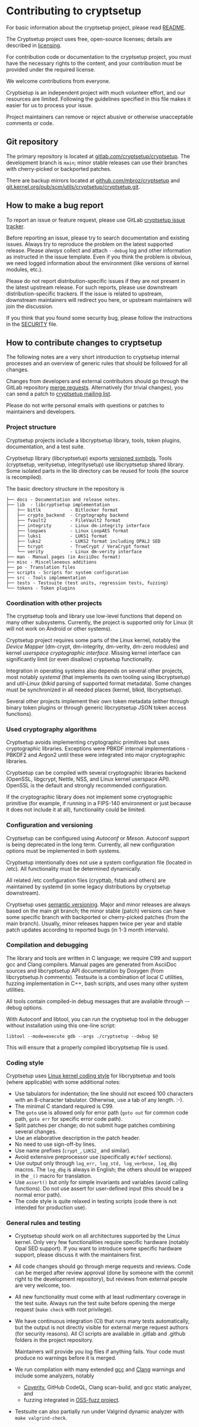Contributing to cryptsetup
==========================
For basic information about the cryptsetup project, please read [README](README.md).

The Cryptsetup project uses free, open-source licenses; details are described in [licensing](README.licensing).

For contribution code or documentation to the cryptsetup project, you must have the necessary rights to the content, and your contribution must be provided under the required license.

We welcome contributions from everyone.

Cryptsetup is an independent project with much volunteer effort, and our resources are limited.
Following the guidelines specified in this file makes it easier for us to process your issue.

Project maintainers can remove or reject abusive or otherwise unacceptable comments or code.

Git repository
--------------
The primary repository is located at [gitlab.com/cryptsetup/cryptsetup](https://gitlab.com/cryptsetup/cryptsetup).
The development branch is ``main``; minor stable releases can use their branches with cherry-picked or backported patches.

There are backup mirrors located at [github.com/mbroz/cryptsetup](https://github.com/mbroz/cryptsetup) and [git.kernel.org/pub/scm/utils/cryptsetup/cryptsetup.git](https://git.kernel.org/pub/scm/utils/cryptsetup/cryptsetup.git).

How to make a bug report
------------------------
To report an issue or feature request, please use GitLab [cryptsetup issue tracker](https://gitlab.com/cryptsetup/cryptsetup/-/issues).

Before reporting an issue, please try to search documentation and existing issues. Always try to reproduce the problem on the latest supported release.
Please *always* collect and attach ``--debug`` log and other information as instructed in the issue template.
Even if you think the problem is obvious, we need logged information about the environment (like versions of kernel modules, etc.).

Please do not report distribution-specific issues if they are not present in the latest upstream release.
For such reports, please use downstream distribution-specific trackers.
If the issue is related to upstream, downstream maintainers will redirect you here, or upstream maintainers will join the discussion.

If you think that you found some security bug, please follow the instructions in the [SECURITY](SECURITY.md) file.

How to contribute changes to cryptsetup
---------------------------------------
The following notes are a very short introduction to cryptsetup internal processes and an overview of generic rules that should be followed for all changes.

Changes from developers and external contributors should go through the GitLab repository [merge reguests](https://gitlab.com/cryptsetup/cryptsetup/-/merge_requests).
Alternatively (for trivial changes), you can send a patch to [cryptsetup mailing list](mailto:cryptsetup@lists.linux.dev).

Please do not write personal emails with questions or patches to maintainers and developers.

### Project structure
Cryptsetup projects include a libcryptsetup library, tools, token plugins, documentation, and a test suite.

Cryptsetup library (libcryptsetup) exports [versioned symbols](lib/libcryptsetup.sym).
Tools (cryptsetup, veritysetup, integritysetup) use libcryptsetup shared library.
Some isolated parts in the lib directory can be reused for tools (the source is recompiled).

The basic directory structure in the repository is
```
├── docs - Documentation and release notes.
├── lib  - libcryptsetup implementation
│   ├── bitlk           - Bitlocker format
│   ├── crypto_backend  - Cryptography backend
│   ├── fvault2         - FileVault2 format
│   ├── integrity       - Linux dm-integrity interface
│   ├── loopaes         - Linux LoopAES format
│   ├── luks1           - LUKS1 format
│   ├── luks2           - LUKS2 format including OPAL2 SED
│   ├── tcrypt          - TrueCrypt / VeraCrypt format
│   └── verity          - Linux dm-verity interface
├── man - Manual pages (in AsciiDoc format)
├── misc - Miscellaneous additions
├── po - Translation files
├── scripts - Scripts for system configuration
├── src - Tools implementation
├── tests - Testsuite (test units, regression tests, fuzzing)
└── tokens - Token plugins
```
### Coordination with other projects
The cryptsetup tools and library use low-level functions that depend on many other subsystems.
Currently, the project is supported only for Linux (it will not work on Android or other systems).

Cryptsetup project requires some parts of the Linux kernel, notably the *Device Mapper* (dm-crypt, dm-integrity, dm-verity, dm-zero modules) and kernel *userspace cryptographic interface*.
Missing kernel interface can significantly limit (or even disallow) cryptsetup functionality.

Integration in operating systems also depends on several other projects, most notably *systemd* (that implements its own tooling using libcryptsetup) and *util-Linux* (*blkid* parsing of supported format metadata). Some changes must be synchronized in all needed places (kernel, blkid, libcryptsetup).

Several other projects implement their own token metadata (either through binary token plugins or through generic libcryptsetup JSON token access functions).

### Used cryptography algorithms
Cryptsetup avoids implementing cryptographic primitives but uses cryptographic libraries.
Exceptions were PBKDF internal implementations - PBKDF2 and Argon2 until these were integrated into major cryptographic libraries.

Cryptsetup can be compiled with several cryptographic libraries backend (OpenSSL, libgcrypt, Nettle, NSS, and Linux kernel userspace API).
OpenSSL is the default and strongly recommended configuration.

If the cryptographic library does not implement some cryptographic primitive (for example, if running in a FIPS-140 environment or just
because it does not include it at all), functionality could be limited.

### Configuration and versioning
Cryptsetup can be configured using *Autoconf* or *Meson*. Autoconf support is being deprecated in the long term.
Currently, all new configuration options must be implemented in both systems.

Cryptsetup intentionally does not use a system configuration file (located in /etc).
All functionality must be determined dynamically.

All related /etc configuration files (crypttab, fstab and others) are maintained by systemd (in some legacy distributions by cryptsetup downstream).

Cryptsetup uses [semantic versioning](https://semver.org/).
Major and minor releases are always based on the main git branch; the minor stable (patch) versions can have some specific branch with backported or cherry-picked patches (from the main branch).
Usually, minor releases happen twice per year and stable patch updates according to reported bugs (in 1-3 month intervals).

### Compilation and debugging
The library and tools are written in C language; we require C99 and support gcc and Clang compilers.
Manual pages are generated from AsciiDoc sources and libcryptsetup API documentation by Doxygen (from libcryptsetup.h comments).
Testsuite is a combination of local C utilities, fuzzing implementation in C++, bash scripts, and uses many other system utilities.

All tools contain compiled-in debug messages that are available through --debug options.

With Autoconf and libtool, you can run the cryptsetup tool in the debugger without installation using this one-line script:
```
libtool --mode=execute gdb --args ./cryptsetup --debug $@
```
This will ensure that a properly compiled libcryptsetup file is used.

### Coding style
Cryptsetup uses [Linux kernel coding style](https://www.kernel.org/doc/html/latest/process/coding-style.html) for libcryptsetup and tools (where applicable) with some additional notes:
- Use tabulators for indentation; the line should not exceed 100 characters with an 8-character tabulator. Otherwise, use a tab of any length. :-).
- The minimal C standard required is C99.
- The ``goto`` use is allowed only for error path (``goto out`` for common code path, ``goto err`` for specific error code path).
- Split patches per change; do not submit huge patches combining several changes.
- Use an elaborative description in the patch header.
- No need to use sign-off-by lines.
- Use name prefixes (``crypt_``, ``LUKS2_`` and similar).
- Avoid extensive preprocessor use (specifically ``#ifdef`` sections).
- Use output only through ``log_err, log_std, log_verbose, log_dbg`` macros.
  The ``log_dbg`` is always in English; the others should be wrapped in the ``_()`` macro for translation.
- Use ``assert()`` but only for simple invariants and variables (avoid calling functions).
  Do not use assert for user-defined input (this should be a normal error path).
- The code style is quite relaxed in testing scripts (code there is not intended for production use).

### General rules and testing
- Cryptsetup should work on all architectures supported by the Linux kernel.
Only very few functionalities require specific hardware (notably Opal SED support).
If you want to introduce some specific hardware support, please discuss it with the maintainers first.

- All code changes should go through merge requests and reviews.
Code can be merged after review approval (done by someone with the commit right to the development repository), but reviews from external people are very welcome, too.

- All new functionality must come with at least rudimentary coverage in the test suite.
Always run the test suite before opening the merge request (``make check`` with root privilege).

- We have continuous integration (CI) that runs many tests automatically, but the output is not directly visible for external merge request authors (for security reasons).
All CI scripts are available in .gitlab and .github folders in the project repository.

  Maintainers will provide you log files if anything fails. Your code must produce no warnings before it is merged.

- We run compilation with many extended [gcc](.gitlab/ci/gcc-Wall) and [Clang](.gitlab/ci/clang-Wall) warnings and include some analyzers, notably
  - [Coverity](https://scan.coverity.com), GitHub CodeQL, Clang scan-build, and gcc static analyzer, and
  - fuzzing integrated in [OSS-fuzz project](https://github.com/google/oss-fuzz/tree/master/projects/cryptsetup).

- Testsuite can also partially run under Valgrind dynamic analyzer with ``make valgrind-check``.

